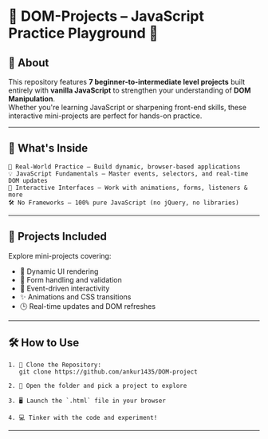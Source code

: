 # 🧩 DOM-Projects – JavaScript Practice Playground 🚀

## 📖 About

This repository features **7 beginner-to-intermediate level projects** built entirely with **vanilla JavaScript** to strengthen your understanding of **DOM Manipulation**.  
Whether you're learning JavaScript or sharpening front-end skills, these interactive mini-projects are perfect for hands-on practice.

---

## 🧠 What's Inside

```
🎯 Real-World Practice – Build dynamic, browser-based applications  
💡 JavaScript Fundamentals – Master events, selectors, and real-time DOM updates  
🎨 Interactive Interfaces – Work with animations, forms, listeners & more  
🛠️ No Frameworks – 100% pure JavaScript (no jQuery, no libraries)  
```

---

## 📁 Projects Included

Explore mini-projects covering:

- 🔄 Dynamic UI rendering  
- 🧾 Form handling and validation  
- 🔔 Event-driven interactivity  
- ✨ Animations and CSS transitions  
- 🕒 Real-time updates and DOM refreshes  

---

## 🛠️ How to Use

```
1. 📂 Clone the Repository:
   git clone https://github.com/ankur1435/DOM-project

2. 📁 Open the folder and pick a project to explore

3. 🖥️ Launch the `.html` file in your browser

4. 💻 Tinker with the code and experiment!
```

---
